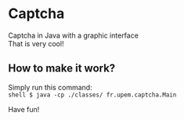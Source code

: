 # Captcha
Captcha in Java with a graphic interface  
That is very cool!  

## How to make it work?
Simply run this command:  
`` shell
$ java -cp ./classes/ fr.upem.captcha.Main
``

Have fun!  

